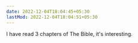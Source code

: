 ```yaml
---
date: 2022-12-04T18:04:45+05:30
lastMod: 2022-12-04T18:04:51+05:30
---
```


I have read 3 chapters of The Bible, it's interesting.
